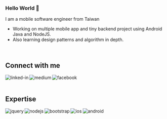 ### Hello World 👋
I am a mobile software engineer from Taiwan
- Working on multiple mobile app and tiny backend project using Android Java and NodeJS.
- Also learning design patterns and algorithm in depth.
<br>

## Connect with me

[<img align="left" alt="linked-in" src="https://img.shields.io/badge/linkedin-%230077B5.svg?&style=for-the-badge&logo=linkedin&logoColor=white" />](https://www.linkedin.com/in/tengwei-huang-144a79111/)
[<img align="left" alt="medium" src="https://img.shields.io/badge/medium-%2312100E.svg?&style=for-the-badge&logo=medium&logoColor=white" />](http://andy02172001.blogspot.com/)
[<img align="left" alt="facebook" src="https://img.shields.io/badge/facebook-%231877F2.svg?&style=for-the-badge&logo=facebook&logoColor=white" />](https://www.facebook.com/profile.php?id=100000153170616)

<br>
<br>

## Expertise

<img align="left" alt="jquery" src="https://img.shields.io/badge/react%20-%2320232a.svg?&style=for-the-badge&logo=jquery&logoColor=%2361DAFB" />
<img align="left" alt="nodejs" src="https://img.shields.io/badge/node.js%20-%2343853D.svg?&style=for-the-badge&logo=node.js&logoColor=white" />
<img align="left" alt="bootstrap" src="https://img.shields.io/badge/Amazon%20AWS-%23232F3E?logo=bootstrap&logoColor=white&style=for-the-badge" />
<img align="left" alt="ios" src="https://img.shields.io/badge/postgres-%23316192.svg?&style=for-the-badge&logo=ios&logoColor=white" />
<img align="left" alt="android" src="https://img.shields.io/badge/Android-3DDC84?logo=android&logoColor=white&style=for-the-badge" />

<br>
<br>
